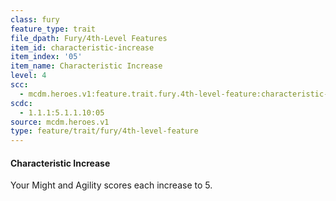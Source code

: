 ```yaml
---
class: fury
feature_type: trait
file_dpath: Fury/4th-Level Features
item_id: characteristic-increase
item_index: '05'
item_name: Characteristic Increase
level: 4
scc:
  - mcdm.heroes.v1:feature.trait.fury.4th-level-feature:characteristic-increase
scdc:
  - 1.1.1:5.1.1.10:05
source: mcdm.heroes.v1
type: feature/trait/fury/4th-level-feature
---
```


#### Characteristic Increase

Your Might and Agility scores each increase to 5.

